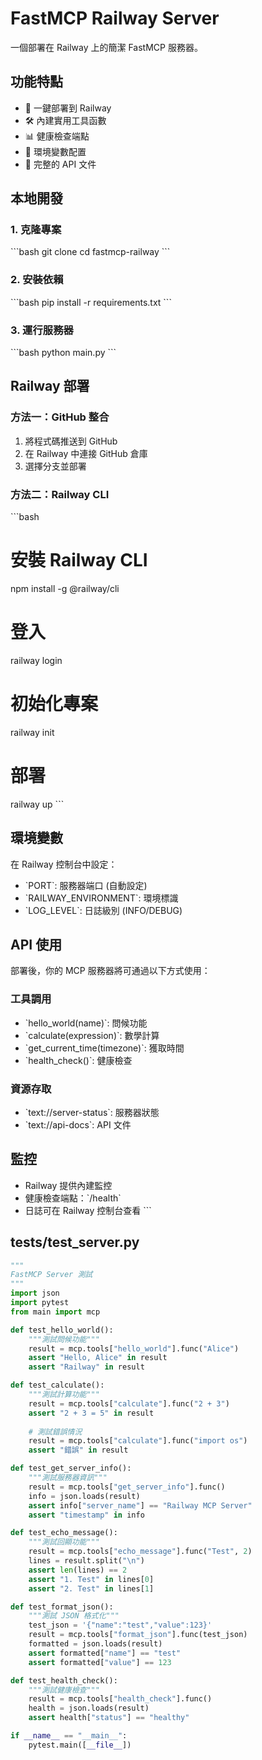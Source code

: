 # FastMCP Railway Server

一個部署在 Railway 上的簡潔 FastMCP 服務器。

## 功能特點

- 🚀 一鍵部署到 Railway
- 🛠️ 內建實用工具函數
- 📊 健康檢查端點
- 🔧 環境變數配置
- 📝 完整的 API 文件

## 本地開發

### 1. 克隆專案
\`\`\`bash
git clone <your-repo-url>
cd fastmcp-railway
\`\`\`

### 2. 安裝依賴
\`\`\`bash
pip install -r requirements.txt
\`\`\`

### 3. 運行服務器
\`\`\`bash
python main.py
\`\`\`

## Railway 部署

### 方法一：GitHub 整合
1. 將程式碼推送到 GitHub
2. 在 Railway 中連接 GitHub 倉庫
3. 選擇分支並部署

### 方法二：Railway CLI
\`\`\`bash
# 安裝 Railway CLI
npm install -g @railway/cli

# 登入
railway login

# 初始化專案
railway init

# 部署
railway up
\`\`\`

## 環境變數

在 Railway 控制台中設定：

- \`PORT\`: 服務器端口 (自動設定)
- \`RAILWAY_ENVIRONMENT\`: 環境標識
- \`LOG_LEVEL\`: 日誌級別 (INFO/DEBUG)

## API 使用

部署後，你的 MCP 服務器將可通過以下方式使用：

### 工具調用
- \`hello_world(name)\`: 問候功能
- \`calculate(expression)\`: 數學計算
- \`get_current_time(timezone)\`: 獲取時間
- \`health_check()\`: 健康檢查

### 資源存取
- \`text://server-status\`: 服務器狀態
- \`text://api-docs\`: API 文件

## 監控

- Railway 提供內建監控
- 健康檢查端點：\`/health\`
- 日誌可在 Railway 控制台查看
\`\`\`

## tests/test_server.py

```python
"""
FastMCP Server 測試
"""
import json
import pytest
from main import mcp

def test_hello_world():
    """測試問候功能"""
    result = mcp.tools["hello_world"].func("Alice")
    assert "Hello, Alice" in result
    assert "Railway" in result

def test_calculate():
    """測試計算功能"""
    result = mcp.tools["calculate"].func("2 + 3")
    assert "2 + 3 = 5" in result
    
    # 測試錯誤情況
    result = mcp.tools["calculate"].func("import os")
    assert "錯誤" in result

def test_get_server_info():
    """測試服務器資訊"""
    result = mcp.tools["get_server_info"].func()
    info = json.loads(result)
    assert info["server_name"] == "Railway MCP Server"
    assert "timestamp" in info

def test_echo_message():
    """測試回顯功能"""
    result = mcp.tools["echo_message"].func("Test", 2)
    lines = result.split("\n")
    assert len(lines) == 2
    assert "1. Test" in lines[0]
    assert "2. Test" in lines[1]

def test_format_json():
    """測試 JSON 格式化"""
    test_json = '{"name":"test","value":123}'
    result = mcp.tools["format_json"].func(test_json)
    formatted = json.loads(result)
    assert formatted["name"] == "test"
    assert formatted["value"] == 123

def test_health_check():
    """測試健康檢查"""
    result = mcp.tools["health_check"].func()
    health = json.loads(result)
    assert health["status"] == "healthy"

if __name__ == "__main__":
    pytest.main([__file__])